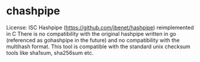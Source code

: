 # chashpipe
License: ISC
Hashpipe (https://github.com/jbenet/hashpipe) reimplemented in C
There is no compatibility with the original hashpipe written in go (referenced as gohashpipe in the future) and no compatibility with the multihash format. This tool is compatible with the standard unix checksum tools like sha1sum, sha256sum etc.

